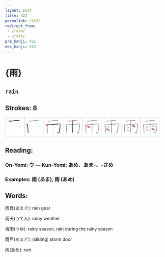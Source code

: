```yaml
---
layout: post
title: 422
permalink: /422/
redirect_from:
 - /rain/
 - /rain/
pre_kanji: 421
nex_kanji: 423
---
```


# {雨}

## `rain`

## Strokes: 8

<div class="stroke"><img src="../images/E99BA8.png" /></div>

## Reading:

### On-Yomi: ウ &mdash; Kun-Yomi: あめ、あま-、-さめ

### Examples: 雨 (あま), 雨 (あめ)

## Words:

雨具(あまぐ): rain gear

雨天(うてん): rainy weather

梅雨(つゆ): rainy season, rain during the rainy season

雨戸(あまど): (sliding) storm door

雨(あめ): rain
